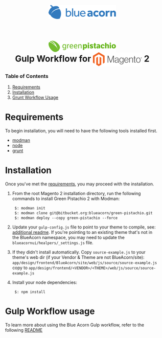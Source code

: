 <!--
/**
 * @package     BlueAcorn/GreenPistachio2
 * @version     3.0.1
 * @author      Blue Acorn iCi <code@blueacorn.com>
 * @author      Greg Harvell <greg@blueacorn.com>
 * @copyright   Copyright © 2019, All Rights Reserved.
 */
-->
<p align="center"><img src=".readme/logo.png" width="220" height="46" alt="Blue Acorn" align="center" /></p>

<br/>

<h1 align="center"><img src=".readme/gp-logo.png" width="220" height="38" alt="Green Pistachio" valign="middle" /> <br>Gulp Workflow for <img src=".readme/magento-logo.png" width="160" height="46" alt="Magento" valign="middle" /> 2</h1>


### Table of Contents

1. [Requirements](#requirements)
2. [Installation](#installation)
3. [Grunt Workflow Usage](#grunt-workflow-usage)

# Requirements

To begin installation, you will need to have the following tools installed first.

* [modman](https://github.com/colinmollenhour/modman)
* [node](https://nodejs.org/en/)
* [grunt](https://gruntjs.com/)

# Installation

Once you've met the [requirements](#requirements), you may proceed with the installation.  

1. From the root Magento 2 installation directory, run the following commands to install Green Pistachio 2 with Modman:

        $: modman init
        $: modman clone git@bitbucket.org:blueacorn/green-pistachio.git
        $: modman deploy --copy green-pistachio --force

2. Update your `gulp-config.js` file to point to your theme to compile, see: [additional readme](blueacornui/README.md).
If you're pointing to an existing theme that's not in the BlueAcorn namespace, you may need to update the `blueacornui/healpers/_settings.js` file.

3. If they didn't install automatically.  Copy `source-example.js` to your theme's web dir (if your Vendor & Theme are not BlueAcorn/site):
`app/design/frontend/BlueAcorn/site/web/js/source/source-example.js` copy to `app/design/frontend/<VENDOR>/<THEME>/web/js/source/source-example.js`

4. Install your node dependencies:

		$: npm install

# Gulp Workflow usage

To learn more about using the Blue Acorn Gulp workflow, refer to the following [README](blueacornui/README.md)
